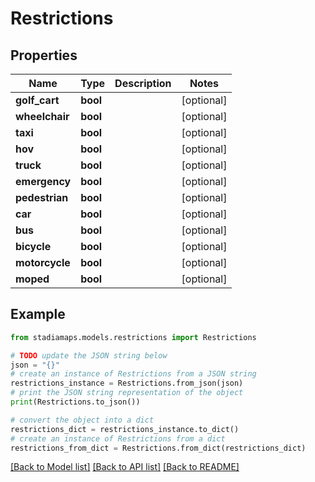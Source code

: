 # Restrictions


## Properties

Name | Type | Description | Notes
------------ | ------------- | ------------- | -------------
**golf_cart** | **bool** |  | [optional] 
**wheelchair** | **bool** |  | [optional] 
**taxi** | **bool** |  | [optional] 
**hov** | **bool** |  | [optional] 
**truck** | **bool** |  | [optional] 
**emergency** | **bool** |  | [optional] 
**pedestrian** | **bool** |  | [optional] 
**car** | **bool** |  | [optional] 
**bus** | **bool** |  | [optional] 
**bicycle** | **bool** |  | [optional] 
**motorcycle** | **bool** |  | [optional] 
**moped** | **bool** |  | [optional] 

## Example

```python
from stadiamaps.models.restrictions import Restrictions

# TODO update the JSON string below
json = "{}"
# create an instance of Restrictions from a JSON string
restrictions_instance = Restrictions.from_json(json)
# print the JSON string representation of the object
print(Restrictions.to_json())

# convert the object into a dict
restrictions_dict = restrictions_instance.to_dict()
# create an instance of Restrictions from a dict
restrictions_from_dict = Restrictions.from_dict(restrictions_dict)
```
[[Back to Model list]](../README.md#documentation-for-models) [[Back to API list]](../README.md#documentation-for-api-endpoints) [[Back to README]](../README.md)


